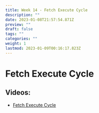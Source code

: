 ```yaml
---
title: Week 14 - Fetch Execute Cycle
description: ""
date: 2023-01-08T21:57:54.871Z
preview: ""
draft: false
tags: ""
categories: ""
weight: 1
lastmod: 2023-01-09T00:16:17.823Z
---
```

# Fetch Execute Cycle

## Videos:
- [Fetch Execute Cycle](https://youtu.be/XyQsLCAgJsc)

